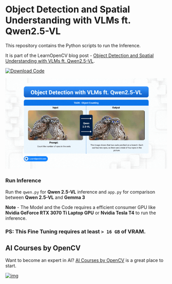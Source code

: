 # Object Detection and Spatial Understanding with VLMs ft. Qwen2.5-VL

This repository contains the Python scripts to run the Inference.   

It is part of the LearnOpenCV blog post - [Object Detection and Spatial Understanding with VLMs ft. Qwen2.5-VL](https://learnopencv.com/object-detection-with-vlms-ft-qwen2-5-vl/).

[<img src="https://learnopencv.com/wp-content/uploads/2022/07/download-button-e1657285155454.png" alt="Download Code" width="200">](https://www.dropbox.com/scl/fo/brxnu49s6pfqlkx70e3tb/AMFmNxUDgzIJkIJ2vZKKPmI?rlkey=wwfbxyg7up0yn6e9sv2onk61a&st=8wyc3wag&dl=1)

![](readme_images/feature.gif)

### Run Inference

Run the `qwen.py` for **Qwen 2.5-VL** inference and `app.py` for comparison between **Qwen 2.5-VL** and **Gemma 3** 

**Note** - The Model and the Code requires a efficient consumer GPU like **Nvidia GeForce RTX 3070 Ti Laptop GPU** or **Nvidia Tesla T4** to run the inference. 

### PS: This Fine Tuning requires at least **`> 16 GB`** of **VRAM**.


## AI Courses by OpenCV

Want to become an expert in AI? [AI Courses by OpenCV](https://opencv.org/courses/) is a great place to start.

[![img](https://learnopencv.com/wp-content/uploads/2023/01/AI-Courses-By-OpenCV-Github.png)](https://opencv.org/courses/)
